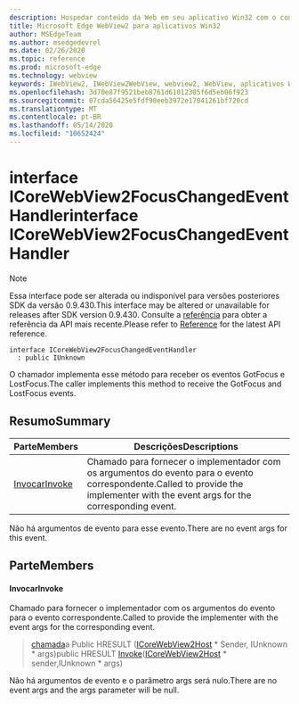 ```yaml
---
description: Hospedar conteúdo da Web em seu aplicativo Win32 com o controle WebView2 do Microsoft Edge
title: Microsoft Edge WebView2 para aplicativos Win32
author: MSEdgeTeam
ms.author: msedgedevrel
ms.date: 02/26/2020
ms.topic: reference
ms.prod: microsoft-edge
ms.technology: webview
keywords: IWebView2, IWebView2WebView, webview2, WebView, aplicativos Win32, Win32, Edge, ICoreWebView2, ICoreWebView2Host, controle do navegador, HTML Edge
ms.openlocfilehash: 3d70e87f9521beb8761d61012305f6d5eb06f923
ms.sourcegitcommit: 07cda56425e5fdf90eeb3972e17041261bf720cd
ms.translationtype: MT
ms.contentlocale: pt-BR
ms.lasthandoff: 05/14/2020
ms.locfileid: "10652424"
---
```

# <span data-ttu-id="5e1e7-104">interface ICoreWebView2FocusChangedEventHandler</span><span class="sxs-lookup"><span data-stu-id="5e1e7-104">interface ICoreWebView2FocusChangedEventHandler</span></span> 

> [!NOTE]
> <span data-ttu-id="5e1e7-105">Essa interface pode ser alterada ou indisponível para versões posteriores SDK da versão 0.9.430.</span><span class="sxs-lookup"><span data-stu-id="5e1e7-105">This interface may be altered or unavailable for releases after SDK version 0.9.430.</span></span> <span data-ttu-id="5e1e7-106">Consulte a [referência](../../../webview2-api-reference.md) para obter a referência da API mais recente.</span><span class="sxs-lookup"><span data-stu-id="5e1e7-106">Please refer to [Reference](../../../webview2-api-reference.md) for the latest API reference.</span></span>

```
interface ICoreWebView2FocusChangedEventHandler
  : public IUnknown
```

<span data-ttu-id="5e1e7-107">O chamador implementa esse método para receber os eventos GotFocus e LostFocus.</span><span class="sxs-lookup"><span data-stu-id="5e1e7-107">The caller implements this method to receive the GotFocus and LostFocus events.</span></span>

## <span data-ttu-id="5e1e7-108">Resumo</span><span class="sxs-lookup"><span data-stu-id="5e1e7-108">Summary</span></span>

 <span data-ttu-id="5e1e7-109">Parte</span><span class="sxs-lookup"><span data-stu-id="5e1e7-109">Members</span></span>                        | <span data-ttu-id="5e1e7-110">Descrições</span><span class="sxs-lookup"><span data-stu-id="5e1e7-110">Descriptions</span></span>
--------------------------------|---------------------------------------------
[<span data-ttu-id="5e1e7-111">Invocar</span><span class="sxs-lookup"><span data-stu-id="5e1e7-111">Invoke</span></span>](#invoke) | <span data-ttu-id="5e1e7-112">Chamado para fornecer o implementador com os argumentos do evento para o evento correspondente.</span><span class="sxs-lookup"><span data-stu-id="5e1e7-112">Called to provide the implementer with the event args for the corresponding event.</span></span>

<span data-ttu-id="5e1e7-113">Não há argumentos de evento para esse evento.</span><span class="sxs-lookup"><span data-stu-id="5e1e7-113">There are no event args for this event.</span></span>

## <span data-ttu-id="5e1e7-114">Parte</span><span class="sxs-lookup"><span data-stu-id="5e1e7-114">Members</span></span>

#### <span data-ttu-id="5e1e7-115">Invocar</span><span class="sxs-lookup"><span data-stu-id="5e1e7-115">Invoke</span></span> 

<span data-ttu-id="5e1e7-116">Chamado para fornecer o implementador com os argumentos do evento para o evento correspondente.</span><span class="sxs-lookup"><span data-stu-id="5e1e7-116">Called to provide the implementer with the event args for the corresponding event.</span></span>

> <span data-ttu-id="5e1e7-117">[chamada](#invoke)a Public HRESULT ([ICoreWebView2Host](ICoreWebView2Host.md) \* Sender, IUnknown \* args)</span><span class="sxs-lookup"><span data-stu-id="5e1e7-117">public HRESULT [Invoke](#invoke)([ICoreWebView2Host](ICoreWebView2Host.md) \* sender,IUnknown \* args)</span></span>

<span data-ttu-id="5e1e7-118">Não há argumentos de evento e o parâmetro args será nulo.</span><span class="sxs-lookup"><span data-stu-id="5e1e7-118">There are no event args and the args parameter will be null.</span></span>

